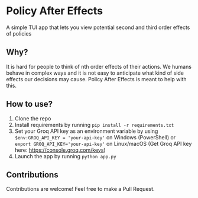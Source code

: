 # Policy After Effects
A simple TUI app that lets you view potential second and third order effects of policies

## Why?
It is hard for people to think of nth order effects of their actions. We humans behave in complex ways and it is not easy to anticipate what kind of side effects our decisions may cause. Policy After Effects is meant to help with this.

## How to use?
1. Clone the repo
2. Install requirements by running `pip install -r requirements.txt`
3. Set your Groq API key as an environment variable by using `$env:GROQ_API_KEY = 'your-api-key'` on Windows (PowerShell) or `export GROQ_API_KEY='your-api-key'` on Linux/macOS (Get Groq API key here: https://console.groq.com/keys)
5. Launch the app by running `python app.py`

## Contributions
Contributions are welcome! Feel free to make a Pull Request.
